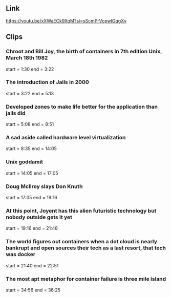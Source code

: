 ## Link
https://youtu.be/xXWaECk9XqM?si=sScmP-VcpwIGqgXv

## Clips

### Chroot and Bill Joy, the birth of containers in 7th edition Unix, March 18th 1982
start = 1:30
end = 3:22

### The introduction of Jails in 2000
start = 3:22
end = 5:13

### Developed zones to make life better for the application than jails did
start = 5:08
end = 8:51

### A sad aside called hardware level virtualization
start = 8:35
end = 14:05

### Unix goddamit
start = 14:05
end = 17:05

### Doug McIlroy slays Don Knuth
start = 17:05
end = 19:16

### At this point, Joyent has this alien futuristic technology but nobody outside gets it yet
start = 19:16
end = 21:48

### The world figures out containers when a dot cloud is nearly bankrupt and open sources their tech as a last resort, that tech was docker
start = 21:40
end = 22:51

### The most apt metaphor for container failure is three mile island
start = 34:56
end = 36:25

